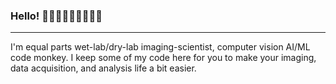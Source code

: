 ### Hello! 🥼🔬🧬🧪👨🏾‍🔬🧪🧫
-----

I'm equal parts wet-lab/dry-lab imaging-scientist, computer vision AI/ML code monkey. 
I keep some of my code here for you to make your imaging, data acquisition, and analysis life a bit easier. 

<!--
**ajay-bhargava/ajay-bhargava** is a ✨ _special_ ✨ repository because its `README.md` (this file) appears on your GitHub profile.

Here are some ideas to get you started:

- 🔭 I’m currently working on ...
- 🌱 I’m currently learning ...
- 👯 I’m looking to collaborate on ...
- 🤔 I’m looking for help with ...
- 💬 Ask me about ...
- 📫 How to reach me: ...
- 😄 Pronouns: ...
- ⚡ Fun fact: ...
-->

